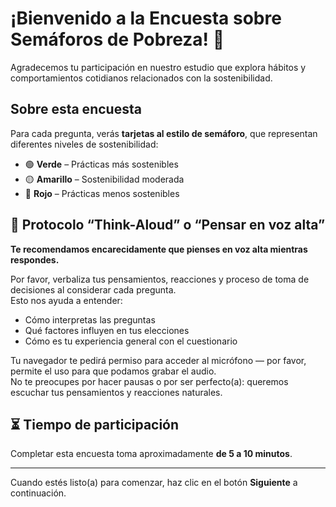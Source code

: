 # ¡Bienvenido a la Encuesta sobre Semáforos de Pobreza! 🚦

Agradecemos tu participación en nuestro estudio que explora hábitos y comportamientos cotidianos relacionados con la sostenibilidad.

## Sobre esta encuesta

Para cada pregunta, verás **tarjetas al estilo de semáforo**, que representan diferentes niveles de sostenibilidad:

- 🟢 **Verde** – Prácticas más sostenibles  
- 🟡 **Amarillo** – Sostenibilidad moderada  
- 🔴 **Rojo** – Prácticas menos sostenibles

## 🎤 Protocolo “Think-Aloud” o “Pensar en voz alta”

**Te recomendamos encarecidamente que pienses en voz alta mientras respondes.**

Por favor, verbaliza tus pensamientos, reacciones y proceso de toma de decisiones al considerar cada pregunta.  
Esto nos ayuda a entender:

- Cómo interpretas las preguntas  
- Qué factores influyen en tus elecciones  
- Cómo es tu experiencia general con el cuestionario

Tu navegador te pedirá permiso para acceder al micrófono — por favor, permite el uso para que podamos grabar el audio.  
No te preocupes por hacer pausas o por ser perfecto(a): queremos escuchar tus pensamientos y reacciones naturales.

## ⏳ Tiempo de participación

Completar esta encuesta toma aproximadamente **de 5 a 10 minutos**.

---

Cuando estés listo(a) para comenzar, haz clic en el botón **Siguiente** a continuación.
